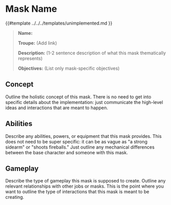 # Mask Name

{{#template ../../../templates/unimplemented.md }}

> **Name:**
>
> **Troupe:** (Add link)
>
> **Description:** (1-2 sentence description of what this mask thematically represents)
>
> **Objectives:** (List only mask-specific objectives)

## Concept
Outline the holistic concept of this mask.
There is no need to get into specific details about the implementation: just communicate the high-level ideas and interactions that are meant to happen.

## Abilities
Describe any abilities, powers, or equipment that this mask provides.
This does not need to be super specific: it can be as vague as "a strong sidearm" or "shoots fireballs."
Just outline any mechanical differences between the base character and someone with this mask.

## Gameplay
Describe the type of gameplay this mask is supposed to create.
Outline any relevant relationships with other jobs or masks.
This is the point where you want to outline the type of interactions that this mask is meant to be creating.
